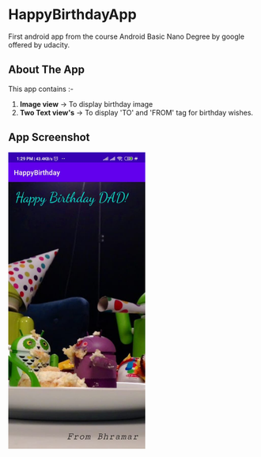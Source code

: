 # HappyBirthdayApp
First android app from the course Android Basic Nano Degree by google offered by udacity.

## About The App
This app contains :- </br>
1. **Image view** -> To display birthday image </br>
2. **Two Text view's** -> To display 'TO' and 'FROM' tag for birthday wishes.

## App Screenshot
  <img src = "https://github.com/Bhramarv021/HappyBirthdayApp/blob/master/screenshot/HappyBirtdhayScreenshot.jpeg" height = '600'>
